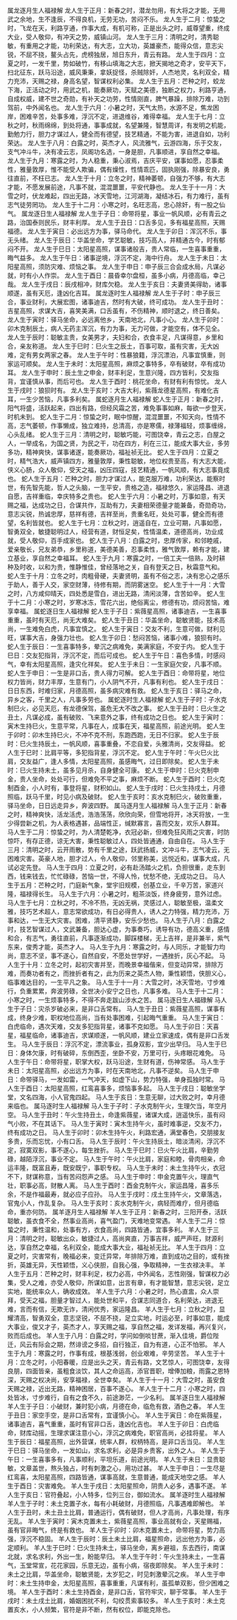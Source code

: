 属龙逐月生人福禄解
龙人生于正月：新春之时，潜龙勿用，有大将之才能，无用武之余地，生不逢辰，不得良机，无劳无功，苦闷不乐。
龙人生于二月：惊蛰之时，飞龙在天，利路亨通，作事大成，有机可称，正是出头之时，威尊望重，终成大业，受人敬仰，有冲天之势，威镇山河。
龙人生于三月：清明之时，清秀聪敏，有重用之才能，功利荣达，有大志，立大功，英雄豪杰，能得众信，意志尖锐，不屈不挠，鳌头占先，虎榜独居，旭日东升，青云有路。
龙人生于四月：立夏之时，一发千里，势如破竹，有移山填海之大志，掀天揭地之奇才，安平天下，扫北征东，跃马沿途，威风秉秉，拿妖捉怪，杀贼除奸，人杰地灵，名利双全，精力充沛，天赐之禄，身高名望，智谋权利必集。
龙人生于五月：芒种之时，蛟龙下海，正活动之时，用武之机，能奏厥功，天赋之美德，独断之权力，利路亨通，自成权威，建不世之奇勋，有补天之功劳，性情刚直，脾气暴躁，排除万难，功到驾前，中外闻名也。
龙人生于六月：小暑之时，天气太热，水源不足，焦龙困岸，困难辛苦，处事多难，浮沉不定，进退维谷，难得幸福。
龙人生于七月：立秋之时，秋雨绵绵，到处将通，事事成就，名望兼隆，智慧周详，有发明之机能，勤勉力行，胆力才谋过人，健全而有德望，技艺精通，不能为害，进退自如，功利荣达。
龙人生于八月：白露之时，英杰才人，风流雅气，云游四海，乐于交友，支气冲斗牛，决有凌云志，凤阁功名选，一身是胆，凡事顺进，享自然之幸福。
龙人生于九月：寒露之时，为人稳重，秉心淑焉，吉庆平安，谋事如愿，忍事柔性，雅量敦厚，惟不能受人欺骗，偶有燥性，性情乖匹，固执刚强，除暴安良，勇往直前，不枉已志。
龙人生于十月：立冬之时，精神萎顿，自强力不够，有大志才能，不愿发展前途，凡事不就，混混噩噩，平安代静也。
龙人生于十一月：大雪之时，伏龙难起，四出无路，冰天雪地，江河湖海，凝结冰石，有力难行，虽有志气徒劳罔功。
龙人生于十二月：小寒之时，名旺志高，忠心除奸，有一股之仙气。
属龙逐日生人福禄解
龙人生于子日：命带将星，事业一帆风顺，必有青云之路，治国泰则民乐，财丰利厚。
龙人生于丑日：口舌多见，多有福星高照，天赐福德。
龙人生于寅日：必出远方为事，驿马命代。
龙人生于卯日：浑沉不乐，事无头绪。
龙人生于辰日：华盖坐命，学艺聪敏，技巧高人，并精通古今，时有郁闷不开。
龙人生于巳日：太阳星高照，谋事诸般吉，贵人常临，一生喜事重重，晦气益多。
龙人生于午日：诸事逆境，浮沉不定，海中行舟。
龙人生于未日：太阳星高照，须防灾难、烦恼之事。
龙人生于申日：申子辰三合会成水局，凡谋必就，时有小人作崇。
龙人生于酉日：晨昏幸尔盘桓，虽多小病，月德高临，幸己哉。
龙人生于戌日：辰戌相冲，财库欠稳。
龙人生于亥日：夫妻贤美得助，诸事顺遂，虽有天厄，逢凶化吉耳。
属龙逐时生人福禄解
龙人生于子时：申子辰三合，事业财利，大展宏图，诸事迪吉，然时有大破，终可成功。
龙人生于丑时：吉星高照，求谋大吉，喜笑美满，口舌虽有，不伤精神，顺时退之，终日善矣。
龙人生于寅时：驿马坐命，必远离他乡，天南地北，凡事小心。
龙人生于卯时：卯木克制辰土，病人无药主浑沉，有力为事，无力可做，才能空有，体不见全。
龙人生于辰时：聪敏主贵，女美男才，夫妇和合，衣食丰足，凡谋得意，乡里和合，亲友称道。
龙人生于巳时：巳火生之辰土，百事可取，虽有灾害，无大凶难，定有男女两家之春。
龙人生于午时：性暴狼籍，浮沉漂泊，凡事宜慎重，则家运可顺矣。
龙人生于未时：太阳星高照，麻烦之事特多，卒有破财，卒有成功耳。
龙人生于申时：辰土生之申金，财丰利足，生意兴隆，四方皆利，交友指背，宜谨慎从事，而后可也。
龙人生于酉时：桃花坐命，有财有利有惊忧。
龙人生于戌时：狼狈时有。
龙人生于亥时：大吉大利，紫薇龙德星高照，有难化吉耳，一生少苦恼，凡事多利矣。
属蛇逐月生人福禄解
蛇人生于正月：新春之时，阳气将盛，活跃起来，四出有路，但经风霜之苦，难免事事如麻，每欲一步登天，时机未到。
蛇人生于二月：惊蛰之时，眠中惊醒，混混噩噩，不知天向，性情不高，志气萎顿，作事懒成，独立难持，总清高，亦是寒儒，禄薄福轻，烦事缠绵，心头乱绪。
蛇人生于三月：清明之时，聪敏巧能，可图饶幸，青云之志，白屋之人，一举成名，为国之贤，为民之干，功在四方，利在三江，能成大事大业，多劳多功，精神爽快，谋事诸遂，能奏厥功，福祉祯无比。
蛇人生于四月：立夏之时，精气浩大，威声镇四方，雅量敦厚，秉性聪敏，地位权贵至高，有大志大能，侠义心肠，众人敬仰，受天之福，凶压四寇，技艺精通，一帆风顺，有大志事竟成也。
蛇人生于五月：芒种之时，胆力才谋过人，能克服万难，功利荣达，能察时世，有先智先能，哲人之头脑，一生平安，贵格之造，福禄悠久，家运隆昌、进退自愿，吉祥重临，幸庆特多之贵也。
蛇人生于六月：小暑之时，万事如意，有天赐之福，达成功之日，合谋共作，互助有力，夫妻相荣德量才能兼备，奇勋奇功，意志尖锐，热诚忠厚，慈祥有德，吉祥至尚，贵重名旺，处处可事，健全而有德望，名利皆就也。
蛇人生于七月：立秋之时，逍遥自在，立业可期，凡事如愿，智勇双全，敏捷聪明过人，经营有道，财恒足矣，性情温柔，道德高尚，功业成就，受人敬仰，百手成家也。
蛇人生于八月：白露之时，忠厚传家，和邻睦戚，爱亲敬长，兄友弟恭，乡里称道，美德美善，忍事柔性，雅气敦厚，赖有才能，建立基业，享自然之幸福耳。
蛇人生于九月：寒露之时，一倍工夫一倍熟，及时耕种及时收，以和为贵，惟静惟佳，曾经落地之关，自有登天之日，秋霜意气和。
蛇人生于十月：立冬之时，肉粗骨硬，夫妻贤明，虽有不俗之志，决有忠心之感乐于助人，善于人交，家空财薄，待修有期，而阴雾迷空。
蛇人生于十一月：大雪之时，八方咸仰晴天，四处悉是雪白，进出无路，清闲淡薄，含苦如辛。
蛇人生于十二月：小寒之时，岁寒冰冻，雪花六出，绝俗离尘，修德有功，烦闷苦恼，难享幸福。
属蛇逐日生人福禄解
蛇人生于子日：紫薇星高照，诸事迪吉，一生喜事重重，虽时有天厄，尚无大难矣。
蛇人生于丑日：华盖坐命，聪敏贤能，技术高尚，一生难免白虎，凡事宜慎之。
蛇人生于寅日：交友不利，生意可做，财利见旺，谋事大吉，身强力壮也。
蛇人生于卯日：愁闷苦恼，诸事小难，狼狈有时。
蛇人生于辰日：一生喜事特多，晕沉之病难免，美满家庭，不安于内。
蛇人生于巳日：交友犯指背，浮沉不定，而后可成也。
蛇人生于午日：喜色多情，时感闷气，幸有太阳星高照，逢灾化祥矣。
蛇人生于未日：一生家庭欠安，凡事不顺。
蛇人生于申日：一生是非口舌，贵人得力可解。
蛇人生于酉日：命带将星，地位权力皆尚，财力丰厚，生意有门，小人阴气不开，凡事有利也。
蛇人生于戌日：日日东西，时难归家，月德高照，虽多病灾难有救。
蛇人生于亥日：驿马之命，异乡之客，千里之人，凡事多劳也。
属蛇逐时生人福禄解
蛇人生于子时：子水克制巳火，必见天厄，有龙德保驾，虽危无大不改之事。
蛇人生于丑时：巳火生之丑土，凡谋必成，虽有破败、飞来意外之事，终有成功之日也。
蛇人生于寅时：寅木生持巳火，生意平常，凡事在人，成事在天，福星高照，前途光明。
蛇人生于卯时：卯木生持巳火，不冲不克不刑，东跑西跑，无日不归家。
蛇人生于辰时：巳火生持辰土，一帆风顺，喜事重叠，不恋自爱，头雅清尚，交友得益。
蛇人生于巳时：比肩平等，多犯指背星，浮沉不定。
蛇人生于午时：午火巳火比肩，交友益广，逢人多情，太阳星高照，虽感晦气，过日即除矣。
蛇人生于未时：巳火生持未土，虽多见月杀，自身健全可康。
蛇人生于申时：巳火克制申金，贵人坐命，处处可行，但难免不平之事，麻烦不断。
蛇人生于酉时：巳火克制酉金，小人时有，事登将星，财积如山。
蛇人生于戌时：巳火生持戌土，月德照临，跃马千里，时见小病及破财。
蛇人生于亥时：亥水克制巳火，破败重重，驿马坐命，日日远走异乡，奔波四野。
属马逐月生人福禄解
马人生于正月：新春之时，精神爽快，活龙活虎，浩浩荡荡，欣欣向荣，但雪地将开，冰天将放，一生少得尝新之机，为人表格遇甚，品端性正，缄默寡言，喜而交友，欢乐人群耳。
马人生于二月：惊蛰之时，为人清楚乾净，衣冠必新，但难免狂风雨之灾害，时防惊吓，有存正德，谅无大害，秉性聪敏过人，四处皆通通，自由自在。
马人生于三月：清明之时，云开雨散，势有千里之途，跃武扬威，文冲斗牛，志气凌云，无困难灾害。英豪人地，胆才过人，令人敬仰，邻里称美，远悦近和，谋事大成，凡试必定先登。
马人生于四月：立夏之时，必有赴汤踏火之机，负担很重，走东到西，钱来钱去，忙忙碌碌，苦恼一世，不得人怜，忧愁不绝，无成功之日。
马人生于五月：芒种之时，门庭新气象，堂宇旧规模，创基立业，千辛万苦，家道兴隆，福禄得长生。
马人生于六月：小暑之时，粗茶淡饭，终身疲劳，意外过虑。
马人生于七月：立秋之时，不冷不热，无凶无祸，灵感过人，聪敏至极，温柔文雅，技巧艺术超人，意志常欲成功，有日必得贵人，诱人之力特强，精力充沛，万事和达，一生无大灾害。困难，清平贤静，安乐少愁也。
马人生于八月：白露之时，技艺智谋过人，文武兼备，胆达心虚，为事奏巧，诱导有功，德高义重，感情和合，有志气，勇往直前，凡事逐渐成功，脚踩楼梯，无上吉祥，是非兼半，紫气东来，俊秀才能，英杰才人。
马人生于九月：寒露之时，与人同乐，才能智力均尚，意志不坚，事不遂心，自然自安，不愿处世学好，一遇挫折，灰心不起。
马人生于十月：立冬之时，起初灾害并至，而晚景幸福偕来，但变动异常，排除万难，而奏功者有之，而挫折者有之，此为历来之英杰人物，秉性颖悟，侠胆义心，临事难达目的，一生平凡之象。
马人生于十一月：大雪之时，冰天雪地，寸步难行，负重累累，奔波劳碌，全世决小安宁之日也，凡事多难。
马人生于十二月：小寒之时，一生烦事特多，不得不奔走跋山涉水之苦。
属马逐日生人福碌解
马人生于子日：灾杀岁破必来，是非口舌常有。
马人生于丑日：紫薇星高照，谋事有成，终身少难，职权地位高尚，当有处事困难，引起晦气重重。
马人生于寅日：白虎临命，遇次天难，交友多犯指背星，诸事不克如愿。
马人生于卯日：天喜星，福星临命，诸事迪吉，求谋顺遂，一帆风顺，建业立家速成，偶有是非口舌发生。
马人生于辰日：浮沉不定，漂流事业，孤身双影，宜少出早归。
马人生于巳日：身体欠康，时有破碎，东倒西歪，坐卧不安，万里可行，头疼眼花难免。
马人生于午日：命带将星，职掌大权，跃马沿途，生财有道，伤神常感。
马人生于未日：太阳星高照，必出远方为事，时在天南地北，凡事不逆矣。
马人生于申日：命带驿马，一发如雷，一气冲天，如虚下山，势力特强，单身孤独时常。
马人生于酉日：太阳星高照，红鸾喜事多，烦恼事多起。
马人生于戌日：聪敏坐学堂，文名四海，小人官鬼四起。
马人生于亥日：生意无聊，过大败之时，幸月德来临也。
属马逐时生人福禄解
马人生于子时：子水克制午火，生理欠当，年空月空。
马人生于丑时：午火生持丑土，命逢紫薇星，诸谋大成，逍遥快乐，虽有闷气小败，不在其话下。
马人生于寅时：寅木生持午火，虽时难事逆，交友不力，终有成功之日。
马人生于卯时：卯木生持午火，利路宏通，满堂春色，交朋接友多贵，乐而忘忧，小有口舌。
马人生于辰时：午火生持辰土，暗淡清闲，浮沉不定，寂寞双影，事不遂心，每生挫折。
马人生于巳时：巳火午火比肩，辛勤劳碌，越陌浮沉，事业不定。
马人生于午时：午火比肩，家庭和睦，骨肉相亲，命运丰隆，既富且寿，既安既宁，事职专权。
马人生于未时：未土生持午火，衣冠不下，财谋称意，当有苦闷怨声之感。
马人生于申时：申金克置午火，理直气壮，职事必高，财散人离。
马人生于酉时：酉金克制午火，家运昌隆，喜多乐余，不是作福最寿，就必应子应孙。
马人生于戌时：戌土生持午火，文章落选，官鬼小人，作乱复杂。
马人生于亥时：亥水克制午火，病轻而难疗，但月德临命，重亦何防。
属羊逐月生人福禄解
羊人生于正月：新春之时，三阳开泰，活跃聪敏，虽衣食不全，然事业高尚，喜气盈门，天难地变常遇。
羊人生于二月：惊蛰之时，秉性温和，处事有方，衣食高尚，四路皆通，宜事多利。
羊人生于三月：清明之时，聪敏出众，敏捷过人，高尚爽直，万事吉祥，威严声旺，财源利达，享自然之幸福，名利双全，能成大事大业，福祉祯无比。
羊人生于四月：立夏之时，灾害常有，晚福必来，变迁异常，年排除万难，直到成功之目的，或有挫折，英雄无异，天性颖悟，义心侠胆，自我心强，争取精神，一生衣禄决丰。
羊人生于五月：芒种之时，财丰利足，权力必高，中外闻名，志性刚强，智谋权力必集，受人之难，亦受人敬仰，所谋如意，出言有章，有才能智慧，意志尖锐，足立实地，能统率众人，确收成效。
羊人生于六月：小暑之时，热心直盅，众人崇拜，受天之福，胆量才智过人，能处世和平，合谋志同道合，名利荣达，进退无难，言而有信，无欺无诈，清闲优秀，家运隆昌。
羊人生于七月：立秋之时，显耀清高，智勇双全，意志坚锐，不屈不挠，足立实地，时运必至，时事如意，能成大事业，俊又才子，英杰才人，享天赐之福，享自然之福，发详发福，再兴复兴，败而后成也。
羊人生于八月：白露之时，学问如倒啖甘蔗，渐入佳境，爵位陛迁，风云有际会之期，然诽谤之多招，自行独正，自为有道，心正不怕邪。
羊人生于九月：寒露之时，作事有成，根基浅弱，创业艰难，辛劳坚苦。
羊人生于十月：立冬之时，小阳春暖，应是出头之天，青云有路，文艺惊人，可图饶幸，友得良朋，四面皆亲，虽粗食淡饮，其人之命运高，添官晋职，增俸加粮，雨露之恩特深，天赐之权决尚，安享福禄，全世幸矣。
羊人生于十一月：大雪之时，虽安食天赐之禄，近出无路，精神困居，百事不遂心。
羊人生于十二月：小寒之时，四处皆冰，寸步难行，自有之食不久，前途渺茫，一少名利。
属羊逐日生人福禄解
羊人生于子日：小破财，兼时犯小病，月德在命，临危有救，酒色之春。
羊人生于丑日：家空手空，是非口舌常有，宜谨慎小心。
羊人生于寅日：命在紫薇星，诸事迪吉，喜气重重，虽时有官非口舌，逢凶化吉也。
羊人生于卯日：白虎临命，财库动摇，生理求谋注意小心，浮沉之病难免，职官高尚，必挂将星。
羊人生于辰日：福星高照，出外营谋，统率人群，权柄特高，是非口舌当见。
羊人生于巳日：驿马坐命，一发如山，求名求利，必是异乡贵客，出外之人。
羊人生于午日：一生喜事多有，凡事顺利，平坦乐道，前途光明。
羊人生于未日：显贵聪敏，文章盖世，熬头独占，时有刺激之心，用功过甚。
羊人生于申日：一生尽是红鸾喜，太阳星高照，四路皆通，谋事高就，生意普通，能成天地空之感。
羊人生于酉日：灾害难免。
羊人生于戌日：太阳星照命，阴贵人必多，遇事不遂。
羊人生于亥日：官符叠起，小人特多，位列三台，御如流水。
属羊逐时生人福禄解
羊人生于子时：未土克置子水，每有小耗破财，月德照临，凡事遇难即解也。
羊人生于丑时，未土丑土比肩，普通运行，偶有破财，但人才高尚，凡事处理，有序无乱。
羊人生于寅时：寅木克置未土，紫薇星高照，事业高就有企，天星赐福，虽有官非晦气，终是有救也。
羊人生于卯时：卯木克置未土，命带将星，势力高强，浮沉不稳固。
羊人生于辰时：辰土未土比肩，福星照命，远出他方为事，必定顺利。
羊人生于巳时：巳火生持未土，驿马坐命，离乡避祖，东去西行，南谋北就，求名求利，外出一生，盼能早归。
羊人生于午时：午火生持未土，一生喜气，玉堂常宣，花花家园，乐意无边，虽有小病，宿夜即除矣。
羊人生于未时：未土之比肩，华盖坐命，聪敏贤能，太岁犯之，时见刺激晕沉之疾。
羊人生于申时：未土生持申金，太阳星高照，喜事重重，凡谋有利，虽孤单双影，但少困难之境。
羊人生于酉时：未土生持酉金，是非口舌，官符牢灾，聊于常事。
羊人生于戌时：未土戌土比肩，婚姻困扰不利，勾绞贯索事较多。
羊人生于亥时：未土克置亥水，小人频繁，官符是非不断，然有权位，即能克除也。

